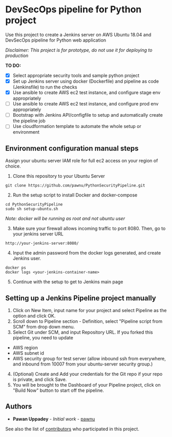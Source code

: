 # DevSecOps pipeline for Python project

Use this project to create a Jenkins server on AWS Ubuntu 18.04 and DevSecOps pipeline for Python web application

*Disclaimer: This project is for prototype, do not use it for deploying to production*

**TO DO:**
- [x] Select appropriate security tools and sample python project
- [x] Set up Jenkins server using docker (Dockerfile) and pipeline as code (Jenkinsfile) to run the checks
- [x] Use ansible to create AWS ec2 test instance, and configure stage env appropriately
- [ ] Use ansible to create AWS ec2 test instance, and configure prod env appropriately
- [ ] Bootstrap with Jenkins API/configfile to setup and automatically create the pipeline job
- [ ] Use cloudformation template to automate the whole setup or environment

## Environment configuration manual steps
Assign your ubuntu server IAM role for full ec2 access on your region of choice.

1. Clone this repository to your Ubuntu Server
```
git clone https://github.com/pawnu/PythonSecurityPipeline.git
```
2. Run the setup script to install Docker and docker-compose
```
cd PythonSecurityPipeline
sudo sh setup-ubuntu.sh
```
*Note: docker will be running as root and not ubuntu user*

3. Make sure your firewall allows incoming traffic to port 8080. Then, go to your jenkins server URL 
```
http://your-jenkins-server:8080/
```
4. Input the admin password from the docker logs generated, and create Jenkins user.
```
docker ps
docker logs <your-jenkins-container-name>
```

5. Continue with the setup to get to Jenkins main page

## Setting up a Jenkins Pipeline project manually
1. Click on New Item, input name for your project and select Pipeline as the option and click OK.
2. Scroll down to Pipeline section - Definition, select "Pipeline script from SCM" from drop down menu.
3. Select Git under SCM, and input Repository URL. If you forked this pipeline, you need to update

- AWS region
- AWS subnet id
- AWS security group for test server (allow inbound ssh from everywhere, and inbound from 10007 from your ubuntu-server security group.)

4. (Optional) Create and Add your credentials for the Git repo if your repo is private, and click Save.
5. You will be brought to the Dashboard of your Pipeline project, click on "Build Now" button to start off the pipeline.

## Authors

* **Pawan Uppadey** - *Initial work* - [pawnu](https://github.com/pawnu)

See also the list of [contributors](https://github.com/pawnu/PythonSecurityPipeline/contributors) who participated in this project.

